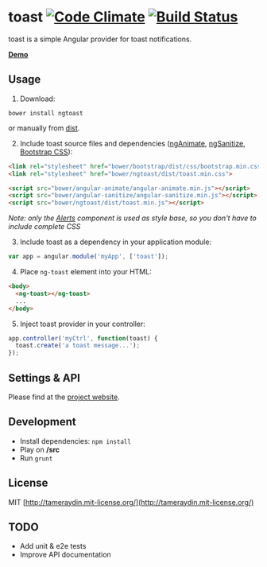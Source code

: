 toast [![Code Climate](http://img.shields.io/codeclimate/github/tameraydin/toast.svg?style=flat)](https://codeclimate.com/github/tameraydin/toast/dist/toast.js) [![Build Status](http://img.shields.io/travis/tameraydin/toast/master.svg?style=flat)](https://travis-ci.org/tameraydin/toast)
=======

toast is a simple Angular provider for toast notifications.

**[Demo](http://tameraydin.github.io/ngToast)**

## Usage

1. Download:
  ```console
  bower install ngtoast
  ```
  or manually from [dist](https://github.com/tameraydin/toast/tree/master/dist).

2. Include toast source files and dependencies ([ngAnimate](http://docs.angularjs.org/api/ngAnimate), [ngSanitize](http://docs.angularjs.org/api/ngSanitize), [Bootstrap CSS](http://getbootstrap.com/)):
  ```html
  <link rel="stylesheet" href="bower/bootstrap/dist/css/bootstrap.min.css">
  <link rel="stylesheet" href="bower/ngtoast/dist/toast.min.css">
  
  <script src="bower/angular-animate/angular-animate.min.js"></script>
  <script src="bower/angular-sanitize/angular-sanitize.min.js"></script>
  <script src="bower/ngtoast/dist/toast.min.js"></script>
  ```
 *Note: only the [Alerts](http://getbootstrap.com/components/#alerts) component is used as style base, so you don't have to include complete CSS*

3. Include toast as a dependency in your application module:
  ```javascript
  var app = angular.module('myApp', ['toast']);
  ```

4. Place `ng-toast` element into your HTML:
  ```html
  <body>
    <ng-toast></ng-toast>
    ...
  </body>
  ```

5. Inject toast provider in your controller:
  ```javascript
  app.controller('myCtrl', function(toast) {
    toast.create('a toast message...');
  });
  ```

## Settings & API

Please find at the [project website](http://tameraydin.github.io/ngToast/#api).

## Development

* Install dependencies: `npm install`
* Play on **/src**
* Run `grunt`

## License

MIT [http://tameraydin.mit-license.org/](http://tameraydin.mit-license.org/)

## TODO
- Add unit & e2e tests
- Improve API documentation
